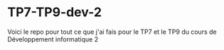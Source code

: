 # TP7-TP9-dev-2
Voici le repo pour tout ce que j'ai fais pour le TP7 et le TP9 du cours de Développement informatique 2
